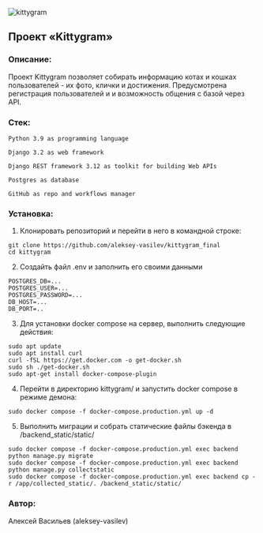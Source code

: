 ![kittygram](https://github.com/aleksey-vasilev/kittygram_final/actions/workflows/main.yml/badge.svg?event=push)

## Проект «Kittygram»

### Описание:

Проект Kittygram позволяет собирать информацию котах и кошках пользователей - их фото, клички и достижения.
Предусмотрена регистрация пользователей и и возможность общения с базой через API.

### Стек:

```
Python 3.9 as programming language
```

```
Django 3.2 as web framework

```

```
Django REST framework 3.12 as toolkit for building Web APIs
```

```
Postgres as database
```

```
GitHub as repo and workflows manager
```

### Установка:

1. Клонировать репозиторий и перейти в него в командной строке:

```
git clone https://github.com/aleksey-vasilev/kittygram_final
cd kittygram
```

2. Создайть файл .env и заполнить его своими данными

```
POSTGRES_DB=...
POSTGRES_USER=...
POSTGRES_PASSWORD=...
DB_HOST=...
DB_PORT=..
```

3. Для установки docker compose на сервер, выполнить следующие действия:

```
sudo apt update
sudo apt install curl
curl -fSL https://get.docker.com -o get-docker.sh
sudo sh ./get-docker.sh
sudo apt-get install docker-compose-plugin
```

4. Перейти в директорию kittygram/ и запустить docker compose в режиме демона:

```
sudo docker compose -f docker-compose.production.yml up -d
```

5. Выполнить миграции и собрать статические файлы бэкенда в /backend_static/static/

```
sudo docker compose -f docker-compose.production.yml exec backend python manage.py migrate
sudo docker compose -f docker-compose.production.yml exec backend python manage.py collectstatic
sudo docker compose -f docker-compose.production.yml exec backend cp -r /app/collected_static/. /backend_static/static/
```

### Автор:

Алексей Васильев (aleksey-vasilev)
